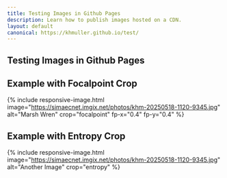 ```yaml
---
title: Testing Images in Github Pages
description: Learn how to publish images hosted on a CDN.
layout: default
canonical: https://khmuller.github.io/test/
---
```


## Testing Images in Github Pages

## Example with Focalpoint Crop
{% include responsive-image.html 
   image="https://simaecnet.imgix.net/photos/khm-20250518-1120-9345.jpg"
   alt="Marsh Wren"
   crop="focalpoint"
   fp-x="0.4"
   fp-y="0.4" 
%}

## Example with Entropy Crop
{% include responsive-image.html 
   image="https://simaecnet.imgix.net/photos/khm-20250518-1120-9345.jpg"
   alt="Another Image"
   crop="entropy" 
%}
